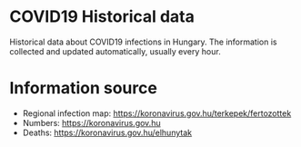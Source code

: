 # COVID19 Historical data
Historical data about COVID19 infections in Hungary. The information is collected and updated automatically, usually every hour.

# Information source
* Regional infection map: https://koronavirus.gov.hu/terkepek/fertozottek 
* Numbers: https://koronavirus.gov.hu
* Deaths: https://koronavirus.gov.hu/elhunytak
